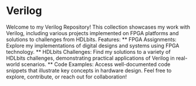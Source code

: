 # Verilog
Welcome to my Verilog  Repository! This collection showcases my work with Verilog, including various projects implemented on FPGA platforms and solutions to challenges from HDLbits.
Features:
    ** FPGA Assignments: Explore my implementations of digital designs and systems using FPGA technology.
    ** HDLbits Challenges: Find my solutions to a variety of HDLbits challenges, demonstrating practical applications of Verilog in real-world scenarios.
    ** Code Examples: Access well-documented code snippets that illustrate key concepts in hardware design.
Feel free to explore, contribute, or reach out for collaboration! 

